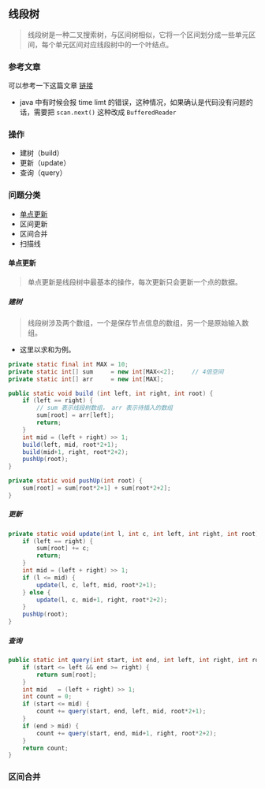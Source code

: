 ## 线段树
> 线段树是一种二叉搜索树，与区间树相似，它将一个区间划分成一些单元区间，每个单元区间对应线段树中的一个叶结点。

### 参考文章
可以参考一下这篇文章 [链接](https://blog.csdn.net/zearot/article/details/52280189)
* java 中有时候会报 time limt 的错误，这种情况，如果确认是代码没有问题的话，需要把 `scan.next()` 这种改成 `BufferedReader`

### 操作
* 建树（build）
* 更新（update）
* 查询（query）

### 问题分类
* [单点更新](#单点更新)
* 区间更新
* 区间合并
* 扫描线

#### 单点更新
> 单点更新是线段树中最基本的操作，每次更新只会更新一个点的数据。

##### 建树
> 线段树涉及两个数组，一个是保存节点信息的数组，另一个是原始输入数组。
* 这里以求和为例。
```java
private static final int MAX = 10;
private static int[] sum     = new int[MAX<<2];     // 4倍空间
private static int[] arr     = new int[MAX];

public static void build (int left, int right, int root) {
    if (left == right) {
        // sum 表示线段树数组， arr 表示待插入的数组
        sum[root] = arr[left];
        return;
    }
    int mid = (left + right) >> 1;
    build(left, mid, root*2+1);
    build(mid+1, right, root*2+2);
    pushUp(root);
}

private static void pushUp(int root) {
    sum[root] = sum[root*2+1] + sum[root*2+2];
}
```

##### 更新
```java
private static void update(int l, int c, int left, int right, int root) {
    if (left == right) {
        sum[root] += c;
        return;
    }
    int mid = (left + right) >> 1;
    if (l <= mid) {
        update(l, c, left, mid, root*2+1);
    } else {
        update(l, c, mid+1, right, root*2+2);
    }
    pushUp(root);
}
```

##### 查询
```java
public static int query(int start, int end, int left, int right, int root) {
    if (start <= left && end >= right) {
        return sum[root];
    }
    int mid   = (left + right) >> 1;
    int count = 0;
    if (start <= mid) {
        count += query(start, end, left, mid, root*2+1);
    }
    if (end > mid) {
        count += query(start, end, mid+1, right, root*2+2);
    }
    return count;
}
```

### 区间合并
